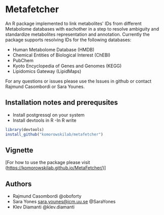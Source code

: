 # Metafetcher
An R package implemented to link metabolites' IDs from different Metabolome databases with eachother in a step to resolve ambiguity and standardize metabolites representation and annotation.
Currently the package supports resolving IDs for the following databases:
  - Human Metabolome Database (HMDB)
  - Chemical Entities of Biological Interest (ChEBI)
  - PubChem
  - Kyoto Encyclopedia of Genes and Genomes (KEGG)
  - Lipidomics Gateway (LipidMaps)
  
 For any questions or issues please use the Issues in github or contact Rajmund Casombordi or Sara Younes.
 
 ## Installation notes and prerequsites
 
 - Install postgressql on your system
 - Install devtools in R 
 -In R write 
 ```R
library(devtools)
install_github("komorowskilab/metafetcher")
```
## Vignette 
[For how to use the package please visit (https://komorowskilab.github.io/MetaFetcher/)]

## Authors
- Rajmund Casombordi 
  @oboforty
- Sara Yones sara.younes@icm.uu.se 
 @SaraYones
- Klev Diamanti 
 @klev.diamanti
